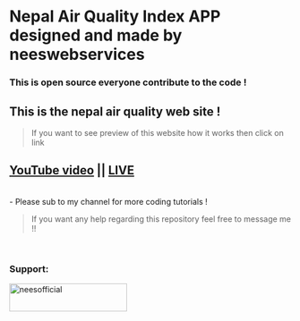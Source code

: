 ﻿# Nepal Air Quality Index APP designed and made by neeswebservices
### This is open source everyone contribute to the code ! 

## This is the nepal air quality web site !

> If you want to see preview of this website how it works then click on link

## [YouTube video](https://www.youtube.com/watch?v=60jy8wfUivc) || [LIVE](http://neesnepalapi.eu5.net/)
<br>
- Please sub to my channel for more coding tutorials !

> If you want any help regarding this repository feel free to message me !!

<br>

<h3 align="left">Support:</h3>
<p><a href="https://www.buymeacoffee.com/neesofficial"> <img align="left" src="https://cdn.buymeacoffee.com/buttons/v2/default-yellow.png" height="50" width="210" alt="neesofficial" /></a></p><br><br>
